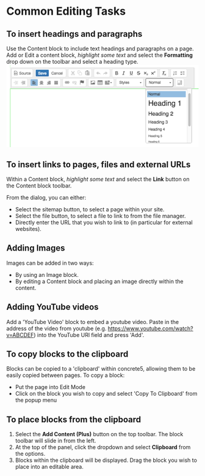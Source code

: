 # Common Editing Tasks

## To insert headings and paragraphs
Use the Content block to include text headings and paragraphs on a page.
Add or Edit a content block, *highlight some text* and select the **Formatting** drop down on the toolbar and select a heading type.
![](/assets/editor.png)

## To insert links to pages, files and external URLs
Within a Content block, *highlight some text* and select the **Link** button on the Content block toolbar.


From the dialog, you can either:

* Select the sitemap button, to select a page within your site. 
* Select the file button, to select a file to link to from the file manager.
* Directly enter the URL that you wish to link to (in particular for external websites).


## Adding Images
Images can be added in two ways:

* By using an Image block.
* By editing a Content block and placing an image directly within the content.

## Adding YouTube videos
Add a 'YouTube Video' block to embed a youtube video.
Paste in the address of the video from youtube (e.g. https://www.youtube.com/watch?v=ABCDEF) into the YouTube URl field and press 'Add'.

## To copy blocks to the clipboard
Blocks can be copied to a 'clipboard' within concrete5, allowing them to be easily copied between pages. To copy a block:

* Put the page into Edit Mode
* Click on the block you wish to copy and select 'Copy To Clipboard' from the popup menu

## To place blocks from the clipboard
1. Select the **Add Content (Plus)** button on the top toolbar. The block toolbar will slide in from the left.
2. At the top of the panel, click the dropdown and select **Clipboard** from the options.
3. Blocks within the clipboard will be displayed. Drag the block you wish to place into an editable area.